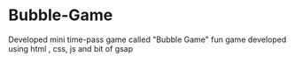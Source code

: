 # Bubble-Game
Developed mini time-pass game called "Bubble Game" fun game developed using html , css, js and bit of gsap
